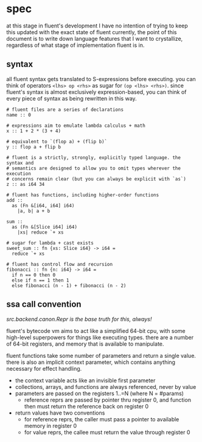 # spec

at this stage in fluent's development I have no intention of trying to keep this
updated with the exact state of fluent currently, the point of this document is
to write down language features that I want to crystallize, regardless of what
stage of implementation fluent is in.

## syntax

all fluent syntax gets translated to S-expressions before executing. you can
think of operators `<lhs> op <rhs>` as sugar for `(op <lhs> <rhs>)`. since
fluent's syntax is almost exclusively expression-based, you can think of every
piece of syntax as being rewritten in this way.

```
# fluent files are a series of declarations
name :: 0

# expressions aim to emulate lambda calculus + math
x :: 1 + 2 * (3 + 4)

# equivalent to `(flop a) + (flip b)`
y :: flop a + flip b

# fluent is a strictly, strongly, explicitly typed language. the syntax and
# semantics are designed to allow you to omit types wherever the execution
# concerns remain clear (but you can always be explicit with `as`)
z :: as i64 34

# fluent has functions, including higher-order functions
add ::
  as (Fn &[i64, i64] i64)
    |a, b| a + b

sum ::
  as (Fn &[Slice i64] i64)
    |xs| reduce `+ xs

# sugar for lambda + cast exists
sweet_sum :: fn {xs: Slice i64} -> i64 =
  reduce `+ xs

# fluent has control flow and recursion
fibonacci :: fn {n: i64} -> i64 =
  if n == 0 then 0
  else if n == 1 then 1
  else fibonacci (n - 1) + fibonacci (n - 2)
```

## ssa call convention

*src.backend.canon.Repr is the base truth for this, always!*

fluent's bytecode vm aims to act like a simplified 64-bit cpu, with some
high-level superpowers for things like executing types. there are a number of
64-bit registers, and memory that is available to manipulate.

fluent functions take some number of parameters and return a single value. there
is also an implicit context parameter, which contains anything necessary for
effect handling.

- the context variable acts like an invisible first parameter
- collections, arrays, and functions are always referenced, never by value
- parameters are passed on the registers 1..=N (where N = #params)
  - reference reprs are passed by pointer thru register 0, and function then
    must return the reference back on register 0
- return values have two conventions
  - for reference reprs, the caller must pass a pointer to available memory in
    register 0
  - for value reprs, the callee must return the value through register 0